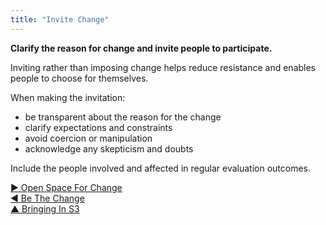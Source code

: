 ```yaml
---
title: "Invite Change"
---
```



**Clarify the reason for change and invite people to participate.**

Inviting rather than imposing change helps reduce resistance and enables people to choose for themselves.

When making the invitation:

-   be transparent about the reason for the change
-   clarify expectations and constraints
-   avoid coercion or manipulation
-   acknowledge any skepticism and doubts

Include the people involved and affected in regular evaluation outcomes.


[&#9654; Open Space For Change](open-space-for-change.html)<br/>[&#9664; Be The Change](be-the-change.html)<br/>[&#9650; Bringing In S3](bringing-in-s3.html)

